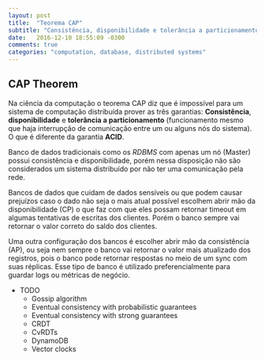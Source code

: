 ```yaml
---
layout: post
title:  "Teorema CAP"
subtitle: "Consistência, disponibilidade e tolerância a particionamento"
date:	2016-12-10 18:55:09 -0300
comments: true
categories: "computation, database, distributed systems"
---
```


## CAP Theorem

Na ciência da computação o teorema CAP diz que é impossível para um sistema de computação distribuída prover as três garantias: **Consistência**, **disponibilidade** e **tolerância a particionamento** (funcionamento mesmo que haja interrupção de comunicação entre um ou alguns nós do sistema). O que é diferente da garantia **ACID**.

Banco de dados tradicionais como os *RDBMS* com apenas um nó (Master) possui consistência e disponibilidade, porém nessa disposição não são considerados um sistema distribuído por não ter uma comunicação pela rede.

Bancos de dados que cuidam de dados sensíveis ou que podem causar prejuízos caso o dado não seja o mais atual possível escolhem abrir mão da disponibilidade (CP) o que faz com que eles possam retornar timeout em algumas tentativas de escritas dos clientes. Porém o banco sempre vai retornar o valor correto do saldo dos clientes.

Uma outra configuração dos bancos é escolher abrir mão da consistência (AP), ou seja nem sempre o banco vai retornar o valor mais atualizado dos registros, pois o banco pode retornar respostas no meio de um sync com suas réplicas. Esse tipo de banco é utilizado preferencialmente para guardar logs ou métricas de negócio.



- TODO
    - Gossip algorithm
    - Eventual consistency with probabilistic guarantees
    - Eventual consistency with strong guarantees
    - CRDT
    - CvRDTs
    - DynamoDB
    - Vector clocks